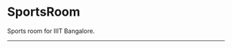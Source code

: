 ﻿# SportsRoom
  Sports room for IIIT Bangalore.

--------------------------------------------------------------------------------------------------------------
